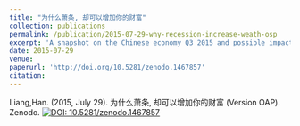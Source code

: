 ```yaml
---
title: "为什么萧条, 却可以增加你的财富"
collection: publications
permalink: /publication/2015-07-29-why-recession-increase-weath-osp
excerpt: 'A snapshot on the Chinese economy Q3 2015 and possible impact onwards'
date: 2015-07-29
venue: 
paperurl: 'http://doi.org/10.5281/zenodo.1467857'
citation:
---
```



Liang,Han. (2015, July 29). 为什么萧条, 却可以增加你的财富 (Version OAP). Zenodo. 
[![DOI: 10.5281/zenodo.1467857](https://zenodo.org/badge/doi/10.5281/zenodo.1467857.svg)](https://doi.org/10.5281/zenodo.1467857)

<!-- 
Recommended citation: Your Name, You. (2009). "Paper Title Number 1." <i>Journal 1</i>. 1(1).
--> 